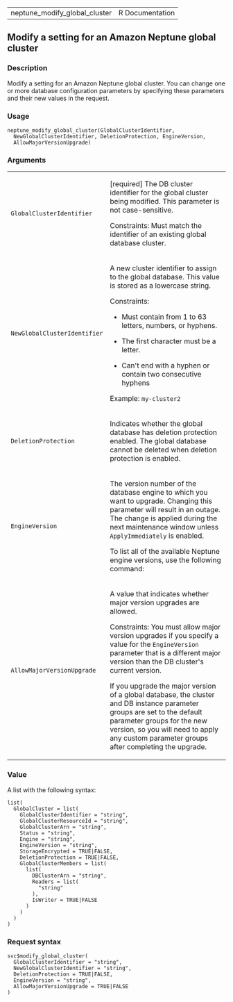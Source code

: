 <table style="width: 100%;">
<tbody>
<tr class="odd">
<td>neptune_modify_global_cluster</td>
<td style="text-align: right;">R Documentation</td>
</tr>
</tbody>
</table>

## Modify a setting for an Amazon Neptune global cluster

### Description

Modify a setting for an Amazon Neptune global cluster. You can change
one or more database configuration parameters by specifying these
parameters and their new values in the request.

### Usage

    neptune_modify_global_cluster(GlobalClusterIdentifier,
      NewGlobalClusterIdentifier, DeletionProtection, EngineVersion,
      AllowMajorVersionUpgrade)

### Arguments

<table>
<colgroup>
<col style="width: 35%" />
<col style="width: 65%" />
</colgroup>
<tbody>
<tr class="odd">
<td><code
id="neptune_modify_global_cluster_:_GlobalClusterIdentifier">GlobalClusterIdentifier</code></td>
<td><p>[required] The DB cluster identifier for the global cluster being
modified. This parameter is not case-sensitive.</p>
<p>Constraints: Must match the identifier of an existing global database
cluster.</p></td>
</tr>
<tr class="even">
<td><code
id="neptune_modify_global_cluster_:_NewGlobalClusterIdentifier">NewGlobalClusterIdentifier</code></td>
<td><p>A new cluster identifier to assign to the global database. This
value is stored as a lowercase string.</p>
<p>Constraints:</p>
<ul>
<li><p>Must contain from 1 to 63 letters, numbers, or hyphens.</p></li>
<li><p>The first character must be a letter.</p></li>
<li><p>Can't end with a hyphen or contain two consecutive
hyphens</p></li>
</ul>
<p>Example: <code>my-cluster2</code></p></td>
</tr>
<tr class="odd">
<td><code
id="neptune_modify_global_cluster_:_DeletionProtection">DeletionProtection</code></td>
<td><p>Indicates whether the global database has deletion protection
enabled. The global database cannot be deleted when deletion protection
is enabled.</p></td>
</tr>
<tr class="even">
<td><code
id="neptune_modify_global_cluster_:_EngineVersion">EngineVersion</code></td>
<td><p>The version number of the database engine to which you want to
upgrade. Changing this parameter will result in an outage. The change is
applied during the next maintenance window unless
<code>ApplyImmediately</code> is enabled.</p>
<p>To list all of the available Neptune engine versions, use the
following command:</p></td>
</tr>
<tr class="odd">
<td><code
id="neptune_modify_global_cluster_:_AllowMajorVersionUpgrade">AllowMajorVersionUpgrade</code></td>
<td><p>A value that indicates whether major version upgrades are
allowed.</p>
<p>Constraints: You must allow major version upgrades if you specify a
value for the <code>EngineVersion</code> parameter that is a different
major version than the DB cluster's current version.</p>
<p>If you upgrade the major version of a global database, the cluster
and DB instance parameter groups are set to the default parameter groups
for the new version, so you will need to apply any custom parameter
groups after completing the upgrade.</p></td>
</tr>
</tbody>
</table>

### Value

A list with the following syntax:

    list(
      GlobalCluster = list(
        GlobalClusterIdentifier = "string",
        GlobalClusterResourceId = "string",
        GlobalClusterArn = "string",
        Status = "string",
        Engine = "string",
        EngineVersion = "string",
        StorageEncrypted = TRUE|FALSE,
        DeletionProtection = TRUE|FALSE,
        GlobalClusterMembers = list(
          list(
            DBClusterArn = "string",
            Readers = list(
              "string"
            ),
            IsWriter = TRUE|FALSE
          )
        )
      )
    )

### Request syntax

    svc$modify_global_cluster(
      GlobalClusterIdentifier = "string",
      NewGlobalClusterIdentifier = "string",
      DeletionProtection = TRUE|FALSE,
      EngineVersion = "string",
      AllowMajorVersionUpgrade = TRUE|FALSE
    )
